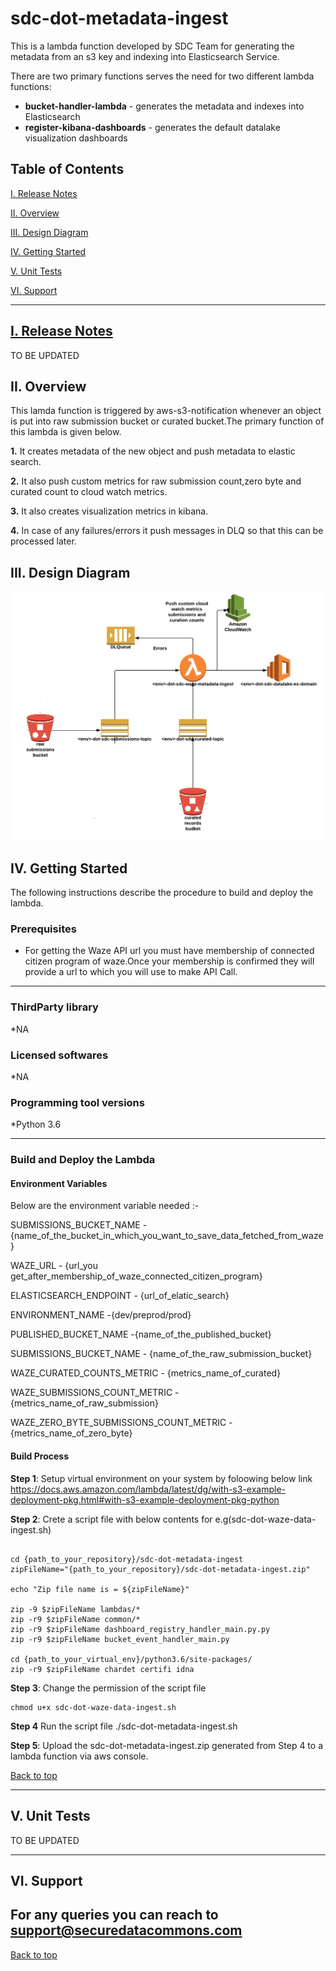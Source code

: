 
# sdc-dot-metadata-ingest
This is a lambda function developed by SDC Team for generating the metadata from an s3 key and indexing into Elasticsearch Service.

There are two primary functions serves the need for two different lambda functions:
* **bucket-handler-lambda** - generates the metadata and indexes into Elasticsearch
* **register-kibana-dashboards** - generates the default datalake visualization dashboards

<a name="toc"/>

## Table of Contents

[I. Release Notes](#release-notes)

[II. Overview](#overview)

[III. Design Diagram](#design-diagram)

[IV. Getting Started](#getting-started)

[V. Unit Tests](#unit-tests)

[VI. Support](#support)

---

<a name="release-notes"/>


## [I. Release Notes](ReleaseNotes.md)
TO BE UPDATED

<a name="overview"/>

## II. Overview
This lamda function is triggered by aws-s3-notification whenever an object is put into raw submission bucket or curated bucket.The primary function of this lambda is given below.

**1.** It creates metadata of the new object and push metadata to elastic search.

**2.** It also push custom metrics for raw submission count,zero byte and curated count to cloud watch metrics.

**3.** It also creates visualization metrics in kibana.

**4.** In case of any failures/errors it push messages in DLQ so that this can be processed later.

<a name="design-diagram"/>

## III. Design Diagram

![sdc-dot-metadata-ingest](images/sdc-dot-metadata-ingest.png)

<a name="getting-started"/>

## IV. Getting Started

The following instructions describe the procedure to build and deploy the lambda.

### Prerequisites
* For getting the Waze API url you must have membership of connected citizen program of waze.Once your membership is confirmed they will provide a url to which you will use to make API Call. 

---
### ThirdParty library

*NA

### Licensed softwares

*NA

### Programming tool versions

*Python 3.6


---
### Build and Deploy the Lambda

#### Environment Variables
Below are the environment variable needed :- 

SUBMISSIONS_BUCKET_NAME - {name_of_the_bucket_in_which_you_want_to_save_data_fetched_from_waze}

WAZE_URL                - {url_you get_after_membership_of_waze_connected_citizen_program}

ELASTICSEARCH_ENDPOINT  - {url_of_elatic_search}

ENVIRONMENT_NAME        -{dev/preprod/prod}

PUBLISHED_BUCKET_NAME   -{name_of_the_published_bucket}

SUBMISSIONS_BUCKET_NAME - {name_of_the_raw_submission_bucket}

WAZE_CURATED_COUNTS_METRIC - {metrics_name_of_curated}

WAZE_SUBMISSIONS_COUNT_METRIC -{metrics_name_of_raw_submission}

WAZE_ZERO_BYTE_SUBMISSIONS_COUNT_METRIC - {metrics_name_of_zero_byte}

#### Build Process

**Step 1**: Setup virtual environment on your system by foloowing below link
https://docs.aws.amazon.com/lambda/latest/dg/with-s3-example-deployment-pkg.html#with-s3-example-deployment-pkg-python

**Step 2**: Crete a script file with below contents for e.g(sdc-dot-waze-data-ingest.sh)
```#!/bin/sh

cd {path_to_your_repository}/sdc-dot-metadata-ingest
zipFileName="{path_to_your_repository}/sdc-dot-metadata-ingest.zip"

echo "Zip file name is = ${zipFileName}"

zip -9 $zipFileName lambdas/*
zip -r9 $zipFileName common/*
zip -r9 $zipFileName dashboard_registry_handler_main.py.py
zip -r9 $zipFileName bucket_event_handler_main.py

cd {path_to_your_virtual_env}/python3.6/site-packages/
zip -r9 $zipFileName chardet certifi idna
```

**Step 3**: Change the permission of the script file

```
chmod u+x sdc-dot-waze-data-ingest.sh
```

**Step 4** Run the script file
./sdc-dot-metadata-ingest.sh

**Step 5**: Upload the sdc-dot-metadata-ingest.zip generated from Step 4 to a lambda function via aws console.

[Back to top](#toc)

---
<a name="unit-tests"/>

## V. Unit Tests

TO BE UPDATED

---
<a name="support"/>

## VI. Support

For any queries you can reach to support@securedatacommons.com
---
[Back to top](#toc)
